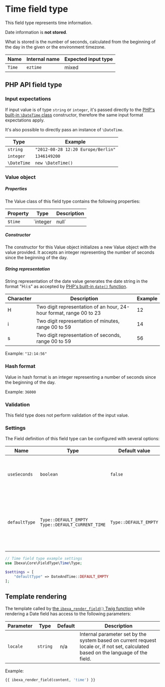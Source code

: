 # Time field type

This field type represents time information.

Date information is **not stored**.

What is stored is the number of seconds, calculated from the beginning of the day in the given or the environment timezone.

| Name   | Internal name | Expected input type |
|--------|---------------|---------------------|
| `Time` | `eztime`      | mixed             |

## PHP API field type

### Input expectations

If input value is of type `string` or `integer`, it's passed directly to the [PHP's built-in `\DateTime` class](https://www.php.net/manual/en/datetime.construct.php) constructor, therefore the same input format expectations apply.

It's also possible to directly pass an instance of `\DateTime`.

|Type|Example|
|------|------|
|`string`|`"2012-08-28 12:20 Europe/Berlin"`|
|`integer`|`1346149200`|
|`\DateTime`|`new \DateTime()`|

### Value object

##### Properties

The Value class of this field type contains the following properties:

| Property | Type           | Description|
|----------|----------------|------------|
| `$time`  | `integer|null` | Holds the time information as a number of seconds since the beginning of the day. |

##### Constructor

The constructor for this Value object initializes a new Value object with the value provided. It accepts an integer representing the number of seconds since the beginning of the day.

##### String representation

String representation of the date value generates the date string in the format "H:i:s" as accepted by [PHP's built-in `date()` function](https://www.php.net/manual/en/function.date.php).

|Character|Description|Example|
|---------|----------|--------|
|H|Two digit representation of an hour, 24-hour format, range 00 to 23 |12|
|i|Two digit representation of minutes, range 00 to 59|14|
|s|Two digit representation of seconds, range 00 to 59|56|

Example: `"12:14:56"`

### Hash format

Value in hash format is an integer representing a number of seconds since the beginning of the day.

Example: `36000`

### Validation

This field type does not perform validation of the input value.

### Settings

The Field definition of this field type can be configured with several options:

|Name|Type|Default value|Description|
|------|------|------|------|
|`useSeconds`|`boolean`|`false`|Used to control displaying of seconds in the output.|
|`defaultType`|`Type::DEFAULT_EMPTY Type::DEFAULT_CURRENT_TIME`|`Type::DEFAULT_EMPTY`|The constant used here defines default input value when using back-end interface.|

``` php
// Time field type example settings
use Ibexa\Core\FieldType\Time\Type;

$settings = [
    "defaultType" => DateAndTime::DEFAULT_EMPTY
];
```

## Template rendering

The template called by [the `ibexa_render_field()` Twig function](field_twig_functions.md#ibexa_render_field) while rendering a Date field has access to the following parameters:

| Parameter | Type     | Default | Description|
|-----------|----------|---------|------------|
| `locale`  | `string` |   n/a   | Internal parameter set by the system based on current request locale or, if not set, calculated based on the language of the field. |

Example:

``` php
{{ ibexa_render_field(content, 'time') }}
```
